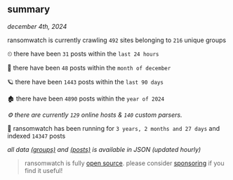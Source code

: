 
## summary
_december 4th, 2024_

ransomwatch is currently crawling `492` sites belonging to `216` unique groups

⏲ there have been `31` posts within the `last 24 hours`

🦈 there have been `48` posts within the `month of december`

🪐 there have been `1443` posts within the `last 90 days`

🏚 there have been `4890` posts within the `year of 2024`

_⚙️ there are currently `129` online hosts & `140` custom parsers._

🦕 ransomwatch has been running for `3 years, 2 months and 27 days` and indexed `14347` posts

_all data  [(groups)](http://ransomwhat.telemetry.ltd/groups) and [(posts)](http://ransomwhat.telemetry.ltd/posts) is available in JSON (updated hourly)_

> ransomwatch is fully [open source](https://github.com/joshhighet/ransomwatch#ransomwatch--). please consider [sponsoring](https://github.com/sponsors/joshhighet) if you find it useful!
